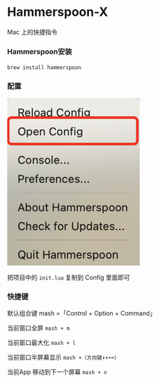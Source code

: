 # Hammerspoon-X

Mac 上的快捷指令

### **Hammerspoon安装**

 `brew install hammerspoon`



### **配置**

![image-20210604205614991](/README.assets/image-20210604205614991.png)



把项目中的 `init.lua` 复制到 Config 里面即可



### **快捷键**

默认组合键 mash =「Control + Option + Command」

当前窗口全屏     `mash + m`

当前窗口最大化 `mash + l`

当前窗口半屏幕显示 `mash +（方向键⬆️⬇️⬅️➡️）`

当前App 移动到下一个屏幕  `mash + n`

